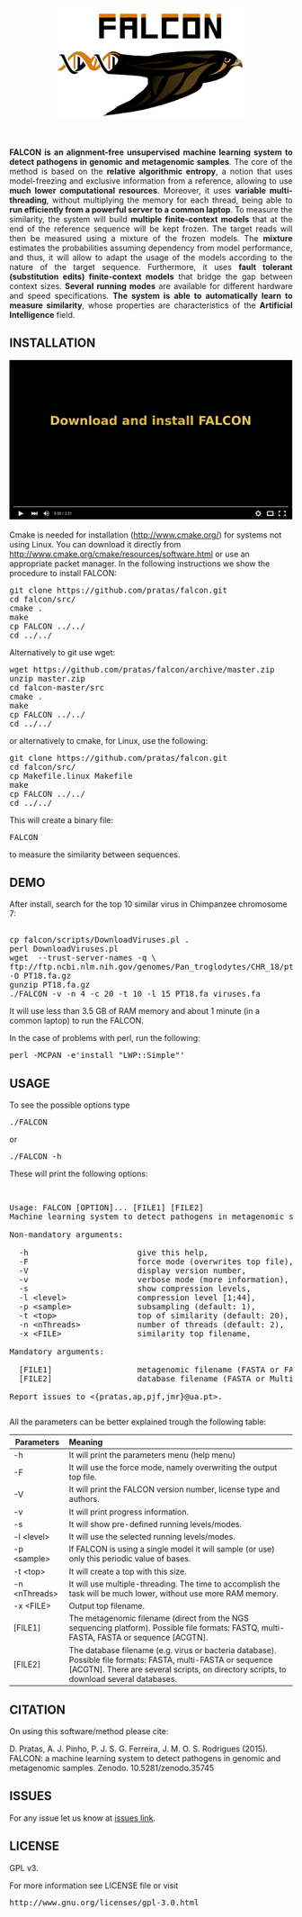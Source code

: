 <br>
<p align="center"><img src="imgs/logot.png"
alt="FALCON" width="350" height="200" border="0" /></p>
<br>

<p align="justify">
<b>FALCON is an alignment-free unsupervised machine learning system to detect pathogens in genomic and metagenomic samples</b>. The core of the method is based on the <b>relative algorithmic entropy</b>, a notion that uses model-freezing and exclusive information from a reference, allowing to use <b>much lower computational resources</b>. Moreover, it uses <b>variable multi-threading</b>, without multiplying the memory for each thread, being able to <b>run efficiently from a powerful server to a common laptop</b>. To measure the similarity, the system will build <b>multiple finite-context models</b> that at the end of the reference sequence will be kept frozen. The target reads will then be measured using a mixture of the frozen models. The <b>mixture</b> estimates the probabilities assuming dependency from model performance, and thus, it will allow to adapt the usage of the models according to the nature of the target sequence. Furthermore, it uses <b>fault tolerant (substitution edits) finite-context models</b> that bridge the gap between context sizes. <b>Several running modes</b> are available for different hardware and speed specifications. <b>The system is able to automatically learn to measure similarity</b>, whose properties are characteristics of the <b>Artificial Intelligence</b> field.
</p>

## INSTALLATION ##

[![Install and Demo Video](imgs/demo.png)](https://www.youtube.com/watch?v=eLqXE2ghFNk)

Cmake is needed for installation (http://www.cmake.org/) for systems not using Linux. You can download it directly from http://www.cmake.org/cmake/resources/software.html or use an appropriate packet manager. In the following instructions we show the procedure to install FALCON:
<pre>
git clone https://github.com/pratas/falcon.git
cd falcon/src/
cmake .
make
cp FALCON ../../
cd ../../
</pre>
Alternatively to git use wget:
<pre>
wget https://github.com/pratas/falcon/archive/master.zip
unzip master.zip
cd falcon-master/src
cmake .
make
cp FALCON ../../
cd ../../
</pre>
or alternatively to cmake, for Linux, use the following:
<pre>
git clone https://github.com/pratas/falcon.git
cd falcon/src/
cp Makefile.linux Makefile
make
cp FALCON ../../
cd ../../
</pre>
This will create a binary file: 
<pre>
FALCON 
</pre>
to measure the similarity between sequences.

## DEMO ##

After install, search for the top 10 similar virus in Chimpanzee chromosome 7:
<pre>

cp falcon/scripts/DownloadViruses.pl .
perl DownloadViruses.pl
wget  --trust-server-names -q \
ftp://ftp.ncbi.nlm.nih.gov/genomes/Pan_troglodytes/CHR_18/ptr_ref_Pan_troglodytes-2.1.4_chr18.fa.gz \
-O PT18.fa.gz
gunzip PT18.fa.gz
./FALCON -v -n 4 -c 20 -t 10 -l 15 PT18.fa viruses.fa
</pre>
It will use less than 3.5 GB of RAM memory and about 1 minute (in a common laptop) to run the FALCON.

In the case of problems with perl, run the following:
<pre>
perl -MCPAN -e'install "LWP::Simple"'
</pre>

## USAGE ##

To see the possible options type
<pre>
./FALCON
</pre>
or
<pre>
./FALCON -h
</pre>
These will print the following options:
<pre>
<p>
Usage: FALCON [OPTION]... [FILE1] [FILE2]                                  
Machine learning system to detect pathogens in metagenomic samples.
                                                                         
Non-mandatory arguments:                                                 
                                                                         
  -h                       give this help,                               
  -F                       force mode (overwrites top file),
  -V                       display version number,                       
  -v                       verbose mode (more information),              
  -s                       show compression levels,                       
  -l &#60level&#62               compression level [1;44],                     
  -p &#60sample&#62              subsampling (default: 1),                     
  -t &#60top&#62                 top of similarity (default: 20),                            
  -n &#60nThreads&#62            number of threads (default: 2),                            
  -x &#60FILE&#62                similarity top filename,                      
                                                                         
Mandatory arguments:                                                     
                                                                         
  [FILE1]                  metagenomic filename (FASTA or FASTQ),              
  [FILE2]                  database filename (FASTA or Multi-FASTA).             
                                                                         
Report issues to &#60{pratas,ap,pjf,jmr}@ua.pt&#62.
</pre>
All the parameters can be better explained trough the following table:

| Parameters          | Meaning                                                     |
|---------------------|:------------------------------------------------------------|
| -h                  | It will print the parameters menu (help menu)                                        |
| -F                  | It will use the force mode, namely overwriting the output top file.                                        |
| -V                  | It will print the FALCON version number, license type and authors.    |
| -v                  | It will print progress information.    |
| -s                  | It will show pre-defined running levels/modes.    |
| -l &#60;level&#62;    | It will use the selected running levels/modes.    |
| -p &#60;sample&#62;   | If FALCON is using a single model it will sample (or use) only this periodic value of bases.    |
| -t &#60;top&#62;      | It will create a top with this size.              |
| -n &#60;nThreads&#62; | It will use multiple-threading. The time to accomplish the task will be much lower, without use more RAM memory.                   |
| -x &#60;FILE&#62;     | Output top filename. |
| [FILE1]           | The metagenomic filename (direct from the NGS sequencing platform). Possible file formats: FASTQ, multi-FASTA, FASTA or sequence [ACGTN]. |
| [FILE2]           | The database filename (e.g. virus or bacteria database). Possible file formats: FASTA, multi-FASTA or sequence [ACGTN]. There are several scripts, on directory scripts, to download several databases. |

## CITATION ##

On using this software/method please cite: 

D. Pratas, A. J. Pinho, P. J. S. G. Ferreira, J. M. O. S. Rodrigues (2015). FALCON: a machine learning system to detect pathogens in genomic and metagenomic samples. Zenodo. 10.5281/zenodo.35745

## ISSUES ##

For any issue let us know at [issues link](https://github.com/pratas/falcon/issues).

## LICENSE ##

GPL v3.

For more information see LICENSE file or visit
<pre>http://www.gnu.org/licenses/gpl-3.0.html</pre>
